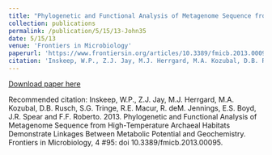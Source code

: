 ```yaml
---
title: "Phylogenetic and Functional Analysis of Metagenome Sequence from High-Temperature Archaeal Habitats Demonstrate Linkages Between Metabolic Potential and Geochemistry"
collection: publications
permalink: /publication/5/15/13-John35
date: 5/15/13
venue: 'Frontiers in Microbiology'
paperurl: 'https://www.frontiersin.org/articles/10.3389/fmicb.2013.00095/full'
citation: 'Inskeep, W.P., Z.J. Jay, M.J. Herrgard, M.A. Kozubal, D.B. Rusch, S.G. Tringe, R.E. Macur, R. deM. Jennings, E.S. Boyd, J.R. Spear and F.F. Roberto.  2013.  Phylogenetic and Functional Analysis of Metagenome Sequence from High-Temperature Archaeal Habitats Demonstrate Linkages Between Metabolic Potential and Geochemistry.  Frontiers in Microbiology, 4 #95: doi 10.3389/fmicb.2013.00095.'
---
```


<a href='https://www.frontiersin.org/articles/10.3389/fmicb.2013.00095/full'>Download paper here</a>

Recommended citation: Inskeep, W.P., Z.J. Jay, M.J. Herrgard, M.A. Kozubal, D.B. Rusch, S.G. Tringe, R.E. Macur, R. deM. Jennings, E.S. Boyd, J.R. Spear and F.F. Roberto.  2013.  Phylogenetic and Functional Analysis of Metagenome Sequence from High-Temperature Archaeal Habitats Demonstrate Linkages Between Metabolic Potential and Geochemistry.  Frontiers in Microbiology, 4 #95: doi 10.3389/fmicb.2013.00095.